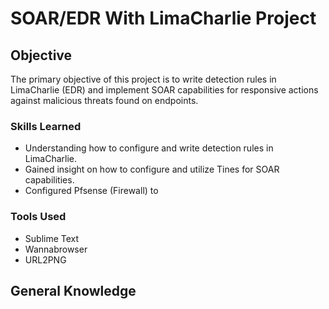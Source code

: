 # SOAR/EDR With LimaCharlie Project

## Objective

The primary objective of this project is to write detection rules in LimaCharlie (EDR) and implement SOAR capabilities for responsive actions against malicious threats found on endpoints.

### Skills Learned
- Understanding how to configure and write detection rules in LimaCharlie.
- Gained insight on how to configure and utilize Tines for SOAR capabilities.
- Configured Pfsense (Firewall) to
 
  
### Tools Used

- Sublime Text
- Wannabrowser
- URL2PNG

## General Knowledge





